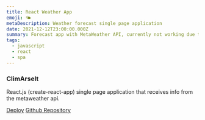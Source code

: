 ```yaml
---
title: React Weather App
emoji: 🌤️
metaDescription: Weather forecast single page application
date: 2021-12-12T23:00:00.000Z
summary: Forecast app with MetaWeather API, currently not working due to the API not longer active
tags:
  - javascript
  - react
  - spa
---
```


### ClimArselt

React.js (create-react-app) single page application that receives info from the metaweather api.

[Deploy](https://climarselt.netlify.app/)
[Github Repository](https://github.com/arselt/cra-weather) 